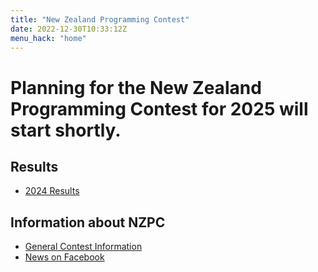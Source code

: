 ```yaml
---
title: "New Zealand Programming Contest"
date: 2022-12-30T10:33:12Z
menu_hack: "home"
---
```

# Planning for the New Zealand Programming Contest for 2025 will start shortly.

## Results
* [2024 Results](/results/2024/) 

## Information about NZPC

* [General Contest Information](/about/)
* [News on Facebook](https://www.facebook.com/groups/625379865871965)